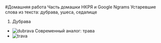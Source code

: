 #Домашняя работа
Часть домашки НКРЯ и Google Ngrams
Устаревшие слова из текста: дубрава, ушеса, седалище
1. Дубрава
* ![dubrava](https://user-images.githubusercontent.com/46744556/55622789-d3710600-57a9-11e9-96f5-c984d1ecbcd4.PNG)
Современный аналог: трава
* ![trava](https://user-images.githubusercontent.com/46744556/55622956-4e3a2100-57aa-11e9-805e-6dc78af932ce.PNG)


